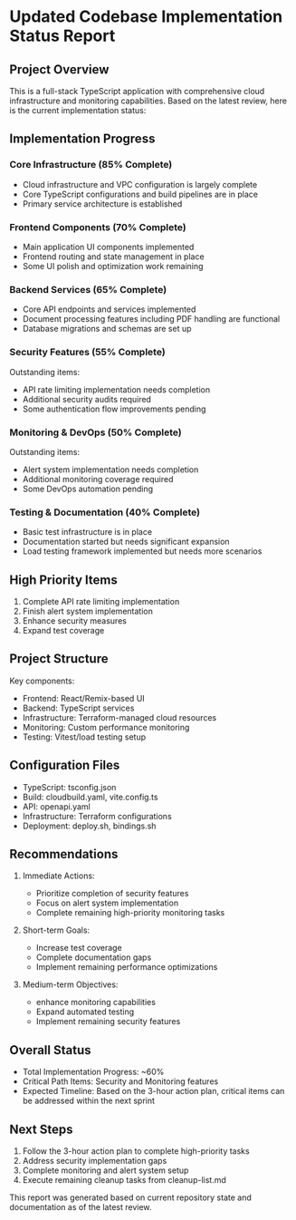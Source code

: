 # Updated Codebase Implementation Status Report

## Project Overview
This is a full-stack TypeScript application with comprehensive cloud infrastructure and monitoring capabilities. Based on the latest review, here is the current implementation status:

## Implementation Progress

### Core Infrastructure (85% Complete)
- Cloud infrastructure and VPC configuration is largely complete
- Core TypeScript configurations and build pipelines are in place
- Primary service architecture is established

### Frontend Components (70% Complete)
- Main application UI components implemented
- Frontend routing and state management in place
- Some UI polish and optimization work remaining

### Backend Services (65% Complete)
- Core API endpoints and services implemented
- Document processing features including PDF handling are functional
- Database migrations and schemas are set up

### Security Features (55% Complete)
Outstanding items:
- API rate limiting implementation needs completion
- Additional security audits required
- Some authentication flow improvements pending

### Monitoring & DevOps (50% Complete)
Outstanding items:
- Alert system implementation needs completion
- Additional monitoring coverage required
- Some DevOps automation pending

### Testing & Documentation (40% Complete)
- Basic test infrastructure is in place
- Documentation started but needs significant expansion
- Load testing framework implemented but needs more scenarios

## High Priority Items
1. Complete API rate limiting implementation
2. Finish alert system implementation
3. Enhance security measures
4. Expand test coverage

## Project Structure
Key components:
- Frontend: React/Remix-based UI
- Backend: TypeScript services
- Infrastructure: Terraform-managed cloud resources
- Monitoring: Custom performance monitoring
- Testing: Vitest/load testing setup

## Configuration Files
- TypeScript: tsconfig.json
- Build: cloudbuild.yaml, vite.config.ts
- API: openapi.yaml
- Infrastructure: Terraform configurations
- Deployment: deploy.sh, bindings.sh

## Recommendations
1. Immediate Actions:
   - Prioritize completion of security features
   - Focus on alert system implementation
   - Complete remaining high-priority monitoring tasks

2. Short-term Goals:
   - Increase test coverage
   - Complete documentation gaps
   - Implement remaining performance optimizations

3. Medium-term Objectives:
   - enhance monitoring capabilities
   - Expand automated testing
   - Implement remaining security features

## Overall Status
- Total Implementation Progress: ~60%
- Critical Path Items: Security and Monitoring features
- Expected Timeline: Based on the 3-hour action plan, critical items can be addressed within the next sprint

## Next Steps
1. Follow the 3-hour action plan to complete high-priority tasks
2. Address security implementation gaps
3. Complete monitoring and alert system setup
4. Execute remaining cleanup tasks from cleanup-list.md

This report was generated based on current repository state and documentation as of the latest review.